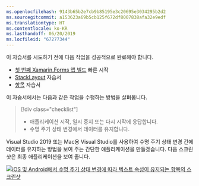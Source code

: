 ```yaml
---
ms.openlocfilehash: 9143b65b2e7cb9b85195e3c20695e3034295b2d2
ms.sourcegitcommit: a153623a69b5cb125f672df8007838afa32e9edf
ms.translationtype: HT
ms.contentlocale: ko-KR
ms.lasthandoff: 06/20/2019
ms.locfileid: "67277344"
---
```

이 자습서를 시도하기 전에 다음 작업을 성공적으로 완료해야 합니다.

- [첫 번째 Xamarin.Forms 앱 빌드](~/get-started/first-app/index.md) 빠른 시작
- [StackLayout](~/get-started/tutorials/stacklayout/index.yml) 자습서
- [항목](~/get-started/tutorials/entry/index.yml) 자습서

이 자습서에서는 다음과 같은 작업을 수행하는 방법을 살펴봅니다.

> [!div class="checklist"]
> - 애플리케이션 시작, 일시 중지 또는 다시 시작에 응답합니다.
> - 수명 주기 상태 변경에서 데이터를 유지합니다.

Visual Studio 2019 또는 Mac용 Visual Studio를 사용하여 수명 주기 상태 변경 간에 데이터를 유지하는 방법을 보여 주는 간단한 애플리케이션을 만들겠습니다. 다음 스크린샷은 최종 애플리케이션을 보여 줍니다.

[![iOS 및 Android에서 수명 주기 상태 변경에 따라 텍스트 속성이 유지되는 항목의 스크린샷](../images/persist-data.png "수명 주기 상태 변경에 따라 텍스트 속성이 유지되는 항목")](../images/persist-data-large.png#lightbox "수명 주기 상태 변경에 따라 텍스트 속성이 유지되는 항목")
